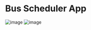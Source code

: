 # Bus Scheduler App
![image](https://github.com/sarapmagcode/Bus-Schedule-App-using-Room-and-Flow/assets/85553852/9e8de371-cd6d-40f2-b073-82fd79baf140)
![image](https://github.com/sarapmagcode/Bus-Schedule-App-using-Room-and-Flow/assets/85553852/7c5083d1-bc07-4df3-b985-fe93b707c88c)
